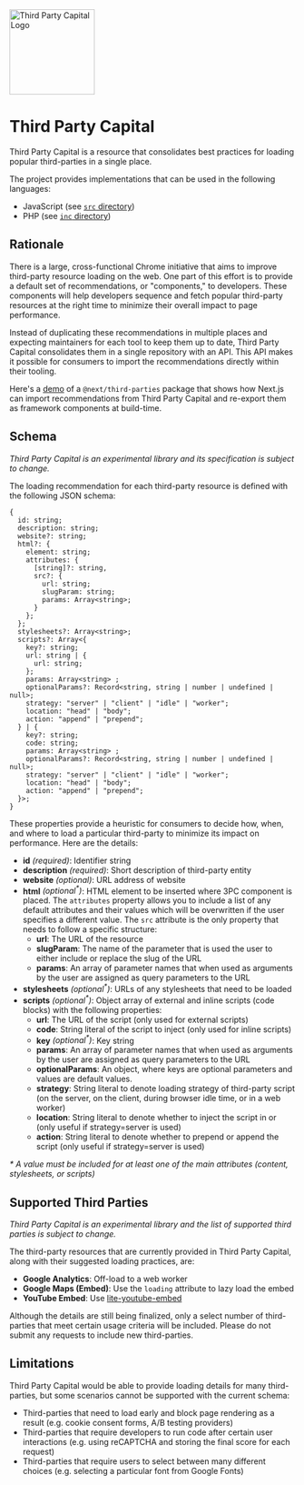 <img alt="Third Party Capital Logo" title="Third Party Capital Logo" src="https://user-images.githubusercontent.com/12476932/229881508-f9ef68db-8ee7-4795-8de8-80a50145bbd0.png" width="150">

# Third Party Capital

Third Party Capital is a resource that consolidates best practices for loading popular third-parties in a single place.

The project provides implementations that can be used in the following languages:
* JavaScript (see [`src` directory](./src))
* PHP (see [`inc` directory](./inc))

## Rationale

There is a large, cross-functional Chrome initiative that aims to improve third-party resource loading on the web. One part of this effort is to provide a default set of recommendations, or "components," to developers. These components will help developers sequence and fetch popular third-party resources at the right time to minimize their overall impact to page performance.

Instead of duplicating these recommendations in multiple places and expecting maintainers for each tool to keep them up to date, Third Party Capital consolidates them in a single repository with an API. This API makes it possible for consumers to import the recommendations directly within their tooling.

Here's a [demo](https://test-next-script-housseindjirdeh.vercel.app/) of a `@next/third-parties` package that shows how Next.js can import recommendations from Third Party Capital and re-export them as framework components at build-time.

## Schema

_Third Party Capital is an experimental library and its specification is subject to change._

The loading recommendation for each third-party resource is defined with the following JSON schema:

```
{
  id: string;
  description: string;
  website?: string;
  html?: {
    element: string;
    attributes: {
      [string]?: string,
      src?: {
        url: string;
        slugParam: string;
        params: Array<string>;  
      }
    };
  };
  stylesheets?: Array<string>;
  scripts?: Array<{
    key?: string;
    url: string | {
      url: string;
    };
    params: Array<string> ;
    optionalParams?: Record<string, string | number | undefined | null>;
    strategy: "server" | "client" | "idle" | "worker";
    location: "head" | "body";
    action: "append" | "prepend";
  } | {
    key?: string;
    code: string;
    params: Array<string> ;
    optionalParams?: Record<string, string | number | undefined | null>;
    strategy: "server" | "client" | "idle" | "worker";
    location: "head" | "body";
    action: "append" | "prepend";
  }>;
}
```

These properties provide a heuristic for consumers to decide how, when, and where to load a particular third-party to minimize its impact on performance. Here are the details:

- **id** _(required)_: Identifier string
- **description** _(required)_: Short description of third-party entity
- **website** _(optional)_: URL address of website
- **html** _(optional<sup>\*</sup>)_: HTML element to be inserted where 3PC component is placed. The `attributes` property allows you to include a list of any default attributes and their values which will be overwritten if the user specifies a different value. The `src` attribute is the only property that needs to follow a specific structure:
  - **url**: The URL of the resource
  - **slugParam**: The name of the parameter that is used the user to either include or replace the slug of the URL
  - **params**: An array of parameter names that when used as arguments by the user are assigned as query parameters to the URL
- **stylesheets** _(optional<sup>\*</sup>)_: URLs of any stylesheets that need to be loaded
- **scripts** _(optional<sup>\*</sup>)_: Object array of external and inline scripts (code blocks) with the following properties:
  - **url**: The URL of the script (only used for external scripts)
  - **code**: String literal of the script to inject (only used for inline scripts)
  - **key** _(optional<sup>\*</sup>)_: Key string
  - **params**: An array of parameter names that when used as arguments by the user are assigned as query parameters to the URL
  - **optionalParams**: An object, where keys are optional parameters and values are default values.
  - **strategy**: String literal to denote loading strategy of third-party script (on the server, on the client, during browser idle time, or in a web worker)
  - **location**: String literal to denote whether to inject the script in <head> or <body> (only useful if strategy=server is used)
  - **action**: String literal to denote whether to prepend or append the script (only useful if strategy=server is used)

_\* A value must be included for at least one of the main attributes (content, stylesheets, or scripts)_

## Supported Third Parties

_Third Party Capital is an experimental library and the list of supported third parties is subject to change._

The third-party resources that are currently provided in Third Party Capital, along with their suggested loading practices, are:

- **Google Analytics**: Off-load to a web worker
- **Google Maps (Embed)**: Use the `loading` attribute to lazy load the embed
- **YouTube Embed**: Use [lite-youtube-embed](https://github.com/paulirish/lite-youtube-embed)

Although the details are still being finalized, only a select number of third-parties that meet
certain usage criteria will be included. Please do not submit any requests to include new
third-parties.

## Limitations

Third Party Capital would be able to provide loading details for many third-parties, but some scenarios cannot be supported with the current schema:

- Third-parties that need to load early and block page rendering as a result (e.g. cookie consent forms, A/B testing providers)
- Third-parties that require developers to run code after certain user interactions (e.g. using reCAPTCHA and storing the final score for each request)
- Third-parties that require users to select between many different choices (e.g. selecting a particular font from Google Fonts)

